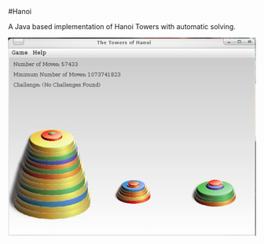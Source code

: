 #Hanoi

A Java based implementation of Hanoi Towers with automatic solving.

![Screenshot](/misc/sc.png)